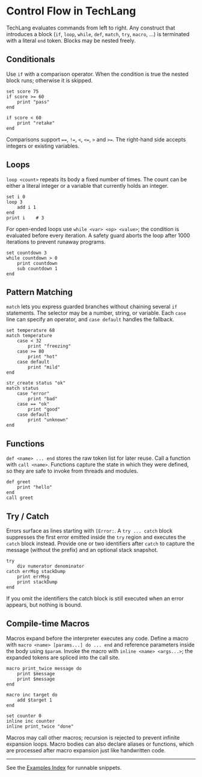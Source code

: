 # Control Flow in TechLang

TechLang evaluates commands from left to right. Any construct that introduces a block (`if`, `loop`, `while`, `def`, `match`, `try`, `macro`, …) is terminated with a literal `end` token. Blocks may be nested freely.

## Conditionals

Use `if` with a comparison operator. When the condition is true the nested block runs; otherwise it is skipped.

```techlang
set score 75
if score >= 60
    print "pass"
end

if score < 60
    print "retake"
end
```

Comparisons support `==`, `!=`, `<`, `<=`, `>` and `>=`. The right-hand side accepts integers or existing variables.

## Loops

`loop <count>` repeats its body a fixed number of times. The count can be either a literal integer or a variable that currently holds an integer.

```techlang
set i 0
loop 3
    add i 1
end
print i    # 3
```

For open-ended loops use `while <var> <op> <value>`; the condition is evaluated before every iteration. A safety guard aborts the loop after 1000 iterations to prevent runaway programs.

```techlang
set countdown 3
while countdown > 0
    print countdown
    sub countdown 1
end
```

## Pattern Matching

`match` lets you express guarded branches without chaining several `if` statements. The selector may be a number, string, or variable. Each `case` line can specify an operator, and `case default` handles the fallback.

```techlang
set temperature 68
match temperature
    case < 32
        print "freezing"
    case >= 80
        print "hot"
    case default
        print "mild"
end

str_create status "ok"
match status
    case "error"
        print "bad"
    case == "ok"
        print "good"
    case default
        print "unknown"
end
```

## Functions

`def <name> ... end` stores the raw token list for later reuse. Call a function with `call <name>`. Functions capture the state in which they were defined, so they are safe to invoke from threads and modules.

```techlang
def greet
    print "hello"
end
call greet
```

## Try / Catch

Errors surface as lines starting with `[Error:`. A `try ... catch` block suppresses the first error emitted inside the `try` region and executes the `catch` block instead. Provide one or two identifiers after `catch` to capture the message (without the prefix) and an optional stack snapshot.

```techlang
try
    div numerator denominator
catch errMsg stackDump
    print errMsg
    print stackDump
end
```

If you omit the identifiers the catch block is still executed when an error appears, but nothing is bound.

## Compile-time Macros

Macros expand before the interpreter executes any code. Define a macro with `macro <name> [params...] do ... end` and reference parameters inside the body using `$param`. Invoke the macro with `inline <name> <args...>`; the expanded tokens are spliced into the call site.

```techlang
macro print_twice message do
    print $message
    print $message
end

macro inc target do
    add $target 1
end

set counter 0
inline inc counter
inline print_twice "done"
```

Macros may call other macros; recursion is rejected to prevent infinite expansion loops. Macro bodies can also declare aliases or functions, which are processed after macro expansion just like handwritten code.

---

See the [Examples Index](examples.md) for runnable snippets.